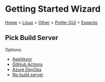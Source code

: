 <!--
GENERATED FILE - DO NOT EDIT
This file was generated by [MarkdownSnippets](https://github.com/SimonCropp/MarkdownSnippets).
Source File: /docs/mdsource/wiz/Linux_Other_Gui_Expecto.source.md
To change this file edit the source file and then run MarkdownSnippets.
-->

# Getting Started Wizard

[Home](/docs/wiz/readme.md) > [Linux](Linux.md) > [Other](Linux_Other.md) > [Prefer GUI](Linux_Other_Gui.md) > [Expecto](Linux_Other_Gui_Expecto.md)

## Pick Build Server

Options:
 * [AppVeyor](Linux_Other_Gui_Expecto_AppVeyor.md)
 * [GitHub Actions](Linux_Other_Gui_Expecto_GitHubActions.md)
 * [Azure DevOps](Linux_Other_Gui_Expecto_AzureDevOps.md)
 * [No build server](Linux_Other_Gui_Expecto_None.md)
